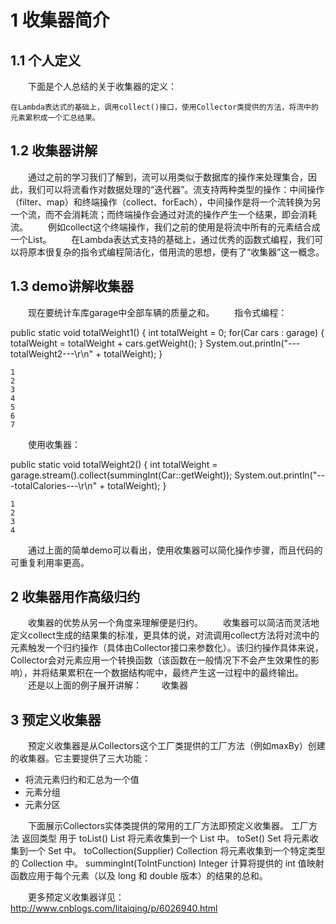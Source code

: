 # 1 收集器简介
## 1.1 个人定义

　　下面是个人总结的关于收集器的定义：

    在Lambda表达式的基础上，调用collect()接口，使用Collector类提供的方法，将流中的元素累积成一个汇总结果。

## 1.2 收集器讲解

　　通过之前的学习我们了解到，流可以用类似于数据库的操作来处理集合，因此，我们可以将流看作对数据处理的“迭代器”。流支持两种类型的操作：中间操作（filter、map）和终端操作（collect、forEach），中间操作是将一个流转换为另一个流，而不会消耗流；而终端操作会通过对流的操作产生一个结果，即会消耗流。
　　例如collect这个终端操作，我们之前的使用是将流中所有的元素结合成一个List。
　　在Lambda表达式支持的基础上，通过优秀的函数式编程，我们可以将原本很复杂的指令式编程简洁化，借用流的思想，便有了“收集器”这一概念。
## 1.3 demo讲解收集器

　　现在要统计车库garage中全部车辆的质量之和。
　　指令式编程：

public static void totalWeight1() {
        int totalWeight = 0;
        for(Car cars : garage) {
            totalWeight  = totalWeight + cars.getWeight();
        }
        System.out.println("---totalWeight2---\r\n" + totalWeight);
    }

    1
    2
    3
    4
    5
    6
    7

　　使用收集器：

public static void totalWeight2() {
        int totalWeight = garage.stream().collect(summingInt(Car::getWeight));
        System.out.println("---totalCalories---\r\n" + totalWeight);
    }

    1
    2
    3
    4

　　通过上面的简单demo可以看出，使用收集器可以简化操作步骤，而且代码的可重复利用率更高。
## 2 收集器用作高级归约

　　收集器的优势从另一个角度来理解便是归约。
　　收集器可以简洁而灵活地定义collect生成的结果集的标准，更具体的说，对流调用collect方法将对流中的元素触发一个归约操作（具体由Collector接口来参数化）。该归约操作具体来说，Collector会对元素应用一个转换函数（该函数在一般情况下不会产生效果性的影响），并将结果累积在一个数据结构呢中，最终产生这一过程中的最终输出。
　　还是以上面的例子展开讲解：
　　收集器
## 3 预定义收集器

　　预定义收集器是从Collectors这个工厂类提供的工厂方法（例如maxBy）创建的收集器。它主要提供了三大功能：
- 将流元素归约和汇总为一个值
- 元素分组
- 元素分区

　　下面展示Collectors实体类提供的常用的工厂方法即预定义收集器。
工厂方法 	返回类型 	用于
toList() 	List 	将元素收集到一个 List 中。
toSet() 	Set 	将元素收集到一个 Set 中。
toCollection(Supplier) 	Collection 	将元素收集到一个特定类型的 Collection 中。
summingInt(ToIntFunction) 	Integer 	计算将提供的 int 值映射函数应用于每个元素（以及 long 和 double 版本）的结果的总和。

　　更多预定义收集器详见：
　　http://www.cnblogs.com/litaiqing/p/6026940.html
